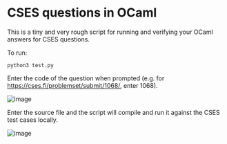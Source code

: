 # CSES questions in OCaml

This is a tiny and very rough script for running and verifying your OCaml answers for CSES questions.

To run:
```
python3 test.py
```

Enter the code of the question when prompted (e.g. for https://cses.fi/problemset/submit/1068/, enter 1068).

![image](https://github.com/septette/cses-ocaml/assets/127487141/8ee63b54-c1b3-41dc-802c-521da8a583a6)

Enter the source file and the script will compile and run it against the CSES test cases locally.

![image](https://github.com/septette/cses-ocaml/assets/127487141/bfc525f2-214b-4280-b2ca-b3759c5f56dd)

